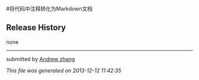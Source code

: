 #将代码中注释转化为Markdown文档

## Release History  
none


 ---

submitted by [Andrew zhang](http://azmh.me/)

*This file was generated on 2013-12-12 11:42:35*